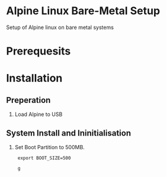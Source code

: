 # Alpine Linux Bare-Metal Setup
 Setup of Alpine linux on bare metal systems


# Prerequesits

# Installation
## Preperation

1. Load Alpine to USB

## System Install and Ininitialisation

1. Set Boot Partition to 500MB.

        export BOOT_SIZE=500

        g
